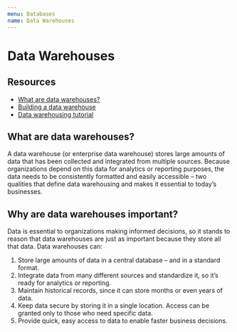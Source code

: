 ```yaml
---
menu: Databases
name: Data Warehouses
---
```


# Data Warehouses

## Resources

- [What are data warehouses?](https://www.sas.com/en_au/insights/data-management/data-warehouse.html)
- [Building a data warehouse](https://chartio.com/learn/data-warehouses/basics-building-data-warehouse/)
- [Data warehousing tutorial](https://www.tutorialspoint.com/dwh/index.htm)

## What are data warehouses?

A data warehouse (or enterprise data warehouse) stores large amounts of data that has been collected and integrated from multiple sources. Because organizations depend on this data for analytics or reporting purposes, the data needs to be consistently formatted and easily accessible – two qualities that define data warehousing and makes it essential to today’s businesses.

## Why are data warehouses important?

Data is essential to organizations making informed decisions, so it stands to reason that data warehouses are just as important because they store all that data. Data warehouses can:

1. Store large amounts of data in a central database – and in a standard format.
2. Integrate data from many different sources and standardize it, so it’s ready for analytics or reporting.
3. Maintain historical records, since it can store months or even years of data.
4. Keep data secure by storing it in a single location. Access can be granted only to those who need specific data.
5. Provide quick, easy access to data to enable faster business decisions.
